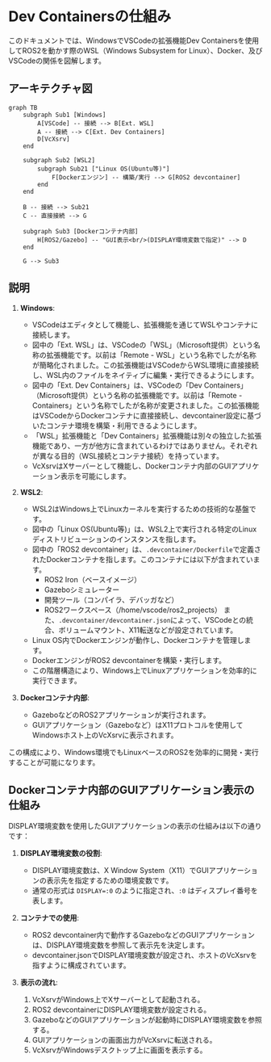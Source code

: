 # Dev Containersの仕組み

このドキュメントでは、WindowsでVSCodeの拡張機能Dev Containersを使用してROS2を動かす際のWSL（Windows Subsystem for Linux）、Docker、及びVSCodeの関係を図解します。

## アーキテクチャ図

```mermaid
graph TB
    subgraph Sub1 [Windows]
        A[VSCode] -- 接続 --> B[Ext. WSL]
        A -- 接続 --> C[Ext. Dev Containers]
        D[VcXsrv]
    end
    
    subgraph Sub2 [WSL2]
        subgraph Sub21 ["Linux OS(Ubuntu等)"]
            F[Dockerエンジン] -- 構築/実行 --> G[ROS2 devcontainer]
        end
    end
    
    B -- 接続 --> Sub21
    C -- 直接接続 --> G
    
    subgraph Sub3 [Dockerコンテナ内部]
        H[ROS2/Gazebo] -- "GUI表示<br/>(DISPLAY環境変数で指定)" --> D
    end

    G --> Sub3
```

## 説明

1. **Windows**:
   - VSCodeはエディタとして機能し、拡張機能を通じてWSLやコンテナに接続します。
   - 図中の「Ext. WSL」は、VSCodeの「WSL」（Microsoft提供）という名称の拡張機能です。以前は「Remote - WSL」という名称でしたが名称が簡略化されました。この拡張機能はVSCodeからWSL環境に直接接続し、WSL内のファイルをネイティブに編集・実行できるようにします。
   - 図中の「Ext. Dev Containers」は、VSCodeの「Dev Containers」（Microsoft提供）という名称の拡張機能です。以前は「Remote - Containers」という名称でしたが名称が変更されました。この拡張機能はVSCodeからDockerコンテナに直接接続し、devcontainer設定に基づいたコンテナ環境を構築・利用できるようにします。
   - 「WSL」拡張機能と「Dev Containers」拡張機能は別々の独立した拡張機能であり、一方が他方に含まれているわけではありません。それぞれが異なる目的（WSL接続とコンテナ接続）を持っています。
   - VcXsrvはXサーバーとして機能し、Dockerコンテナ内部のGUIアプリケーション表示を可能にします。

2. **WSL2**:
   - WSL2はWindows上でLinuxカーネルを実行するための技術的な基盤です。
   - 図中の「Linux OS(Ubuntu等)」は、WSL2上で実行される特定のLinuxディストリビューションのインスタンスを指します。
   - 図中の「ROS2 devcontainer」は、`.devcontainer/Dockerfile`で定義されたDockerコンテナを指します。このコンテナには以下が含まれています。
     - ROS2 Iron（ベースイメージ）
     - Gazeboシミュレーター
     - 開発ツール（コンパイラ、デバッガなど）
     - ROS2ワークスペース（/home/vscode/ros2_projects）
     また、`.devcontainer/devcontainer.json`によって、VSCodeとの統合、ボリュームマウント、X11転送などが設定されています。
   - Linux OS内でDockerエンジンが動作し、Dockerコンテナを管理します。
   - DockerエンジンがROS2 devcontainerを構築・実行します。
   - この階層構造により、Windows上でLinuxアプリケーションを効率的に実行できます。

3. **Dockerコンテナ内部**:
   - GazeboなどのROS2アプリケーションが実行されます。
   - GUIアプリケーション（Gazeboなど）はX11プロトコルを使用してWindowsホスト上のVcXsrvに表示されます。

この構成により、Windows環境でもLinuxベースのROS2を効率的に開発・実行することが可能になります。

## Dockerコンテナ内部のGUIアプリケーション表示の仕組み

DISPLAY環境変数を使用したGUIアプリケーションの表示の仕組みは以下の通りです：

1. **DISPLAY環境変数の役割**:
   - DISPLAY環境変数は、X Window System（X11）でGUIアプリケーションの表示先を指定するための環境変数です。
   - 通常の形式は `DISPLAY=:0` のように指定され、`:0` はディスプレイ番号を表します。

2. **コンテナでの使用**:
   - ROS2 devcontainer内で動作するGazeboなどのGUIアプリケーションは、DISPLAY環境変数を参照して表示先を決定します。
   - devcontainer.jsonでDISPLAY環境変数が設定され、ホストのVcXsrvを指すように構成されています。

3. **表示の流れ**:
   1. VcXsrvがWindows上でXサーバーとして起動される。
   2. ROS2 devcontainerにDISPLAY環境変数が設定される。
   3. GazeboなどのGUIアプリケーションが起動時にDISPLAY環境変数を参照する。
   4. GUIアプリケーションの画面出力がVcXsrvに転送される。
   5. VcXsrvがWindowsデスクトップ上に画面を表示する。
